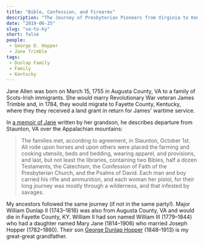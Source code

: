 ```yaml
---
title: "Bible, Confession, and Firearms"
description: "The Journey of Presbyterian Pioneers from Virginia to Kentucky."
date: "2019-06-25"
slug: "va-to-ky"
short: false
people:
 - George D. Hopper
 - Jane Trimble
tags:
 - Dunlap Family
 - Family
 - Kentucky
---
```


Jane Allen was born  on March 15, 1755 in Augusta County, VA to a family of Scots-Irish immigrants. She would marry Revolutionary War veteran James Trimble and, in 1784, they would migrate to Fayette County, Kentucky, where they they received a land grant in return for James' wartime service.

In [a memoir of Jane](https://books.google.com/books?id=ugQ8AQAAMAAJ) written by her grandson, he describes departure from Staunton, VA over the Appalachian mountains:

> The families met, according to agreement, in Staunton, October 1st. All rode upon horses and upon others were placed the farming and cooking utensils, beds and bedding, wearing apparel, and provisions, and last, but not least the libraries, containing two Bibles, half a dozen Testaments, the Catechism, the Confession of Faith of the Presbyterian Church, and the Psalms of David. Each man and boy carried his rifle and ammunition, and each woman her pistol, for their long journey was mostly through a wilderness, and that infested by savages.

My ancestors followed the same journey (if not in the same party!). Major William Dunlap II (1743–1816) was also from Augusta County, VA and would die in Fayette County, KY. William II had son named William III (1779–1844) who had a daughter named Mary Jane (1814–1906) who married Joseph Hopper (1782–1860). Their son [George Dunlap Hopper](https://ulsterworldly.com/post/dunlap-family/) (1848–1913) is my great-great grandfather.
